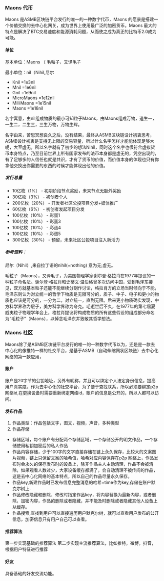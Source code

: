 
### Maons 代币

Maons 是ASMB区块链平台发行的唯一的一种数字代币，Maons 的愿景是搭建一个价值交换的去中心化网关，成为世界上使用最广泛的加密货币。Maons 最大的特点是解决了BTC交易速度和能源消耗问题，从而使之成为真正的比特币2.0成为可能。

#### 单位

基本单位：Maons （ 毛粒子，又译毛子

最小单位：nil（Nihil,尼尔
-  Knil         =1e3nil
-  Mnil         =1e6nil
-  Gnil         =1e9nil
-  MicroMaons   =1e12nil
-  MilliMaons   =1e15nil
-  Maons        =1e18nil

名字寓意，由nil组成物质的最小可知粒子Maons，由Maons组成万物，道生一，一生二，二生三，三生万物，万物生辉。

名字由来，苦思冥想良久之后，没有结果，最终从ASMB区块链设计初衷思考，ASMB设计初衷是支持无上限的交易容量，所以什么名字怎样才能能体现足够大呢，大至虚无，所以名字就有了初步的想法Nihil，同时这个名字也很符合虚拟货币本身特点，乃至目前世界上所有国家发布的法币本身都是虚无的，凭空出现的，有了足够多的人信任也就是共识，才有了货币的价值，而价值本身的体现也只有你拿他交换出你需要的东西的时候才能体现出他的价值。




##### 发行总量

- 10亿枚（1%）       - 初期阶段节点奖励，未来节点无额外奖励
- 30亿枚（3%）       - 初创者个人
- 200亿枚（20%）     - 开发者社区公投项目分发+媒体推广
- 60亿枚（6%）       - 初创者发起项目分发
- 100亿枚（10%）     - 彩蛋1
- 100亿枚（10%）     - 彩蛋3
- 100亿枚（10%）     - 彩蛋4
- 100亿枚（10%）     - 彩蛋5
- 300亿枚（30%）     - 预留，未来社区公投项目注入新活力

##### 参考资料：

尼尔（Nihil）,来自拉丁语的nihil(=nothing) 意为无;虚无。

毛粒子（Maons），又译毛子，为美国物理学家谢尔登·格拉肖在1977年提议的一种粒子命名法。谢尔登·格拉肖和史蒂文·温伯格曾多次访问中国，受到毛泽东接见，双方就基本粒子还能不能继续分割作讨论，格拉肖方的立场当时倾向于不能，毛泽东则认为对立统一的哲学下物质是无限可分的，质子、中子、电子和更小的物质也应该是可分的，一分为二，对立统一，直到无限。后来更小物质确实发现，中方科学界称为层子，美方科学界称为夸克。毛逝世后不久，在1977年的第七届夏威夷粒子物理学年会上，格拉肖提议将构成物质的所有这些假设的组成部分命名为“毛粒子”（Maons），以悼念毛泽东并致敬其哲学想法。


### Maons 社区

Maons除了是ASMB区块链平台发行的唯一的一种数字代币以为，还是是一款去中心化的像推特一样的社交平台，是基于ASMB（自动伸缩网状区块链）去中心化网络的第一款应用，

#### 账户
账户是20字节的公钥地址，另外有昵称，并且可以绑定个人法定身份信息，提高用户真实度。作为去中心化的社交平台，为了便于查找联系，所以必须要绑定p2p网络id,在更换设备时需要重新绑定网络id，账户的信息是公开的，所以人都可以访问。

#### 发布作品

1. 作品类型：作品包括文字，图文，视频，声音，多种类型
2. 作品存储
- 存储区域，每个账户有分配两个存储区域，一个存储公开的明文作品，一个存储使用私钥加密后的私人作品
- 作品内容存储，少于100字的文字直接存储在链上永久保存，比较大的文案图片视频，链上只保留文案的哈希值，哈希对应内容保存在p2p 网络上，作品发布时会永久的保存发布时的设备上，除非作品主人主动清理，作品不会被清除，如果观看人数过少，大家设备缓存都满了，会自动清理不被传阅的作品，这是去中心化网络的基本特点，所以自己的作品尽量永久保存。
- 作品key,新建作品时已发布信息完整消息的哈希+time作为key,存储在账户默克尔树上.
- 作品修改隐藏和删除，修改时指定作品key，将内容替换为最新内容，或者删除，加密内容，作品的删除或者隐藏，并不能及时删除或者隐藏其他人设备上从缓存。
- 作品搜索,查找到用户可以直接遍历用户默克尔树，就可以查看用户发布的公开信息，加密信息只有用户自己可以查看。


#### 推荐算法
第一步实现基础的推荐算法
第二步实现主流推荐算法，比如推特，微博，抖音，根据用户特征进行推荐

#### 好友

具备基础的好友交流功能。

